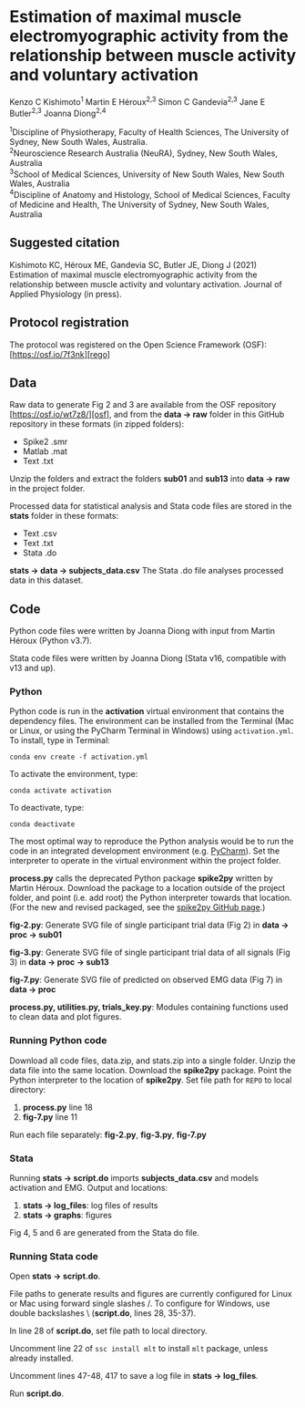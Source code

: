 # Estimation of maximal muscle electromyographic activity from the relationship between muscle activity and voluntary activation

Kenzo C Kishimoto<sup>1</sup>
Martin E Héroux<sup>2,3</sup>
Simon C Gandevia<sup>2,3</sup>
Jane E Butler<sup>2,3</sup>
Joanna Diong<sup>2,4</sup>

<sup>1</sup>Discipline of Physiotherapy, Faculty of Health Sciences, The University of Sydney, New South Wales, Australia.  
<sup>2</sup>Neuroscience Research Australia (NeuRA), Sydney, New South Wales, Australia  
<sup>3</sup>School of Medical Sciences, University of New South Wales, New South Wales, Australia  
<sup>4</sup>Discipline of Anatomy and Histology, School of Medical Sciences, Faculty of Medicine and Health, The University of Sydney, New South Wales, Australia

## Suggested citation

Kishimoto KC, Héroux ME, Gandevia SC, Butler JE, Diong J (2021) Estimation of maximal muscle electromyographic activity from the relationship between muscle activity and voluntary activation. Journal of Applied Physiology (in press).

## Protocol registration

The protocol was registered on the Open Science Framework (OSF): [https://osf.io/7f3nk][rego]

## Data

Raw data to generate Fig 2 and 3 are available from the OSF repository [https://osf.io/wt7z8/][osf], and from the **data -> raw** folder in this GitHub repository in these formats (in zipped folders):
* Spike2 .smr 
* Matlab .mat 
* Text .txt

Unzip the folders and extract the folders **sub01** and **sub13** into **data -> raw** in the project folder.

Processed data for statistical analysis and Stata code files are stored in the **stats** folder in these formats: 
* Text .csv
* Text .txt
* Stata .do

**stats -> data -> subjects_data.csv**
The Stata .do file analyses processed data in this dataset.

## Code

Python code files were written by Joanna Diong with input from Martin Héroux (Python v3.7). 

Stata code files were written by Joanna Diong (Stata v16, compatible with v13 and up). 

### Python

Python code is run in the **activation** virtual environment that contains the dependency files. The environment can be installed from the Terminal (Mac or Linux, or using the PyCharm Terminal in Windows) using `activation.yml`. To install, type in Terminal:

  `conda env create -f activation.yml`

To activate the environment, type: 

  `conda activate activation`

To deactivate, type:

  `conda deactivate`

The most optimal way to reproduce the Python analysis would be to run the code in an integrated development environment (e.g. [PyCharm][pycharm]). Set the interpreter to operate in the virtual environment within the project folder.

**process.py** calls the deprecated Python package **spike2py** written by Martin Héroux. Download the package to a location outside of the project folder, and point (i.e. add root) the Python interpreter towards that location. (For the new and revised packaged, see the [spike2py GitHub page][spike2py].)

**fig-2.py**: Generate SVG file of single participant trial data (Fig 2) in **data -> proc -> sub01**

**fig-3.py**: Generate SVG file of single participant trial data of all signals (Fig 3) in **data -> proc -> sub13**

**fig-7.py**: Generate SVG file of predicted on observed EMG data (Fig 7) in **data -> proc**

**process.py, utilities.py, trials_key.py**: Modules containing functions used to clean data and plot figures. 

### Running Python code

Download all code files, data.zip, and stats.zip into a single folder. Unzip the data file into the same location.
Download the **spike2py** package. Point the Python interpreter to the location of **spike2py**.
Set file path for `REPO` to local directory:

1. **process.py** line 18
2. **fig-7.py** line 11

Run each file separately: **fig-2.py**, **fig-3.py**, **fig-7.py**

### Stata

Running **stats -> script.do** imports **subjects_data.csv** and models activation and EMG. Output and locations: 

1. **stats -> log_files**: log files of results
2. **stats -> graphs**: figures

Fig 4, 5 and 6 are generated from the Stata do file.

### Running Stata code

Open **stats -> script.do**.

File paths to generate results and figures are currently configured for Linux or Mac using forward single slashes /. To configure for Windows, use double backslashes \ (**script.do**, lines 28, 35-37). 

In line 28 of **script.do**, set file path to local directory.

Uncomment line 22 of `ssc install mlt` to install `mlt` package, unless already installed.

Uncomment lines 47-48, 417 to save a log file in **stats -> log_files**.

Run **script.do**.

[rego]: https://osf.io/7f3nk
[osf]: https://osf.io/wt7z8/ 
[spike2py]: https://github.com/MartinHeroux/spike2py
[pycharm]: https://www.jetbrains.com/pycharm/promo/?gclid=Cj0KCQiAtqL-BRC0ARIsAF4K3WFahh-pzcvf6kmWnmuONEZxi544-Ty-UUqKa4EelnOxa5pAC9C4_d4aAisxEALw_wcB 
